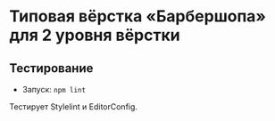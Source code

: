 # Типовая вёрстка «Барбершопа» для 2 уровня вёрстки
## Тестирование

- Запуск: `npm lint`

Тестирует Stylelint и EditorConfig.
